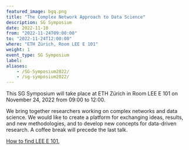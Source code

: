 ```yaml
---
featured_image: bgq.png
title: "The Complex Network Approach to Data Science"
description: SG Symposium
date: 2022-11-10
from: "2022-11-24T09:00:00"
to: "2022-11-24T12:00:00"
where: "ETH Zürich, Room LEE E 101"
weight: 1
event_type: SG Symposium
label:
aliases:
    - /SG-Symposium2022/
    - /sg-symposium2022/
---
```


This SG Symposium will take place at ETH Zürich in Room LEE E 101 on November 24, 2022 from 09:00 to 12:00.

We bring together researchers working on complex networks and data science. We would like to create a platform for exchanging ideas, results, and new methodologies, and to develop new concepts for data-driven research.
A coffee break will precede the last talk.

[How to find LEE E 101.](https://ethz.ch/staffnet/en/service/rooms-and-buildings/orientierung/gebaeude.html?args0=LEE)
